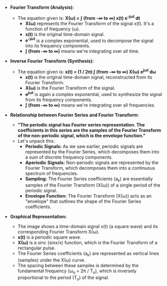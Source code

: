 - **Fourier Transform (Analysis):**
    - The equation given is: **X(ω) = ∫ (from -∞ to ∞) x(t) e<sup>-jωt</sup> dt**
        - **X(ω)** represents the Fourier Transform of the signal x(t). It's a function of frequency (ω).
        - **x(t)** is the original time-domain signal.
        - **e<sup>-jωt</sup>** is a complex exponential, used to decompose the signal into its frequency components.
        - **∫ (from -∞ to ∞)** means we're integrating over all time.
        
- **Inverse Fourier Transform (Synthesis):**
    - The equation given is: **x(t) = (1 / 2π) ∫ (from -∞ to ∞) X(ω) e<sup>jωt</sup> dω**
        - **x(t)** is the original time-domain signal, reconstructed from its Fourier Transform.
        - **X(ω)** is the Fourier Transform of the signal.
        - **e<sup>jωt</sup>** is again a complex exponential, used to synthesize the signal from its frequency components.
        - **∫ (from -∞ to ∞)** means we're integrating over all frequencies.
        
- **Relationship between Fourier Series and Fourier Transform:**
    - **"The periodic signal has Fourier series representation. The coefficients in this series are the samples of the Fourier Transform of the non-periodic signal, which is the envelope function."**
    - Let's unpack this:
        - **Periodic Signals:** As we saw earlier, periodic signals are represented by the Fourier Series, which decomposes them into a sum of discrete frequency components.
        - **Aperiodic Signals:** Non-periodic signals are represented by the Fourier Transform, which decomposes them into a continuous spectrum of frequencies.
        - **Sampling:** The Fourier Series coefficients (a<sub>k</sub>) are essentially samples of the Fourier Transform (X(ω)) of a single period of the periodic signal.
        - **Envelope Function:** The Fourier Transform (X(ω)) acts as an "envelope" that outlines the shape of the Fourier Series coefficients.
        
- **Graphical Representation:**
    - The image shows a time-domain signal x(t) (a square wave) and its corresponding Fourier Transform X(ω).
    - **x(t)** is a periodic square wave.
    - **X(ω)** is a sinc (sinx/x) function, which is the Fourier Transform of a rectangular pulse.
    - The Fourier Series coefficients (a<sub>k</sub>) are represented as vertical lines (samples) under the X(ω) curve.
    - The spacing between these samples is determined by the fundamental frequency (ω<sub>o</sub> = 2π / T<sub>o</sub>), which is inversely proportional to the period (T<sub>o</sub>) of the signal.

